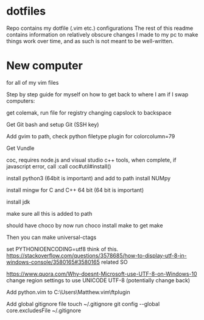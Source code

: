 # dotfiles
Repo contains my dotfile (.vim etc.) configurations
The rest of this readme contains information on relatively obscure changes I made to my pc to make things work over time, and as such is not meant to be well-written.

# New computer
for all of my vim files

Step by step guide for myself on how to get back to where I am if I swap computers:

get colemak, run file for registry changing capslock to backspace

Get Git bash and setup Git (SSH key)

Add gvim to path, check python filetype plugin for colorcolumn=79

Get Vundle

coc, requires node.js and visual studio c++ tools, when complete, if javascript error, call :call coc#util#install()

install python3 (64bit is important) and add to path
install NUMpy

install mingw for C and C++ 64 bit (64 bit is important)

install jdk

make sure all this is added to path

should have choco by now run choco install make to get make

Then you can make universal-ctags

set PYTHONIOENCODING=utf8 think of this. https://stackoverflow.com/questions/3578685/how-to-display-utf-8-in-windows-console/3580165#3580165 related SO

https://www.quora.com/Why-doesnt-Microsoft-use-UTF-8-on-Windows-10 change region settings to use UNICODE UTF-8 (potentially change back)

Add python.vim to C:\Users\Matthew\.vim\ftplugin

Add global gitignore file
touch ~/.gitignore
git config --global core.excludesFile ~/.gitignore
